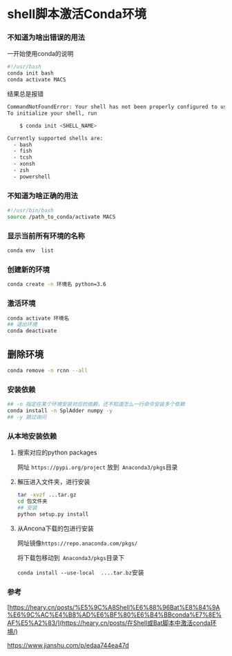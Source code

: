 # shell脚本激活Conda环境

### 不知道为啥出错误的用法

一开始使用conda的说明

```bash
#!/usr/bash
conda init bash
conda activate MACS
```

结果总是报错

```bash
CommandNotFoundError: Your shell has not been properly configured to use 'conda activate'.
To initialize your shell, run

    $ conda init <SHELL_NAME>

Currently supported shells are:
  - bash
  - fish
  - tcsh
  - xonsh
  - zsh
  - powershell
```



### 不知道为啥正确的用法

```bash
#!/usr/bin/bash
source /path_to_conda/activate MACS
```

### 显示当前所有环境的名称

```bash
conda env  list
```

### 创建新的环境

```bash
conda create -n 环境名 python=3.6
```

### 激活环境

```bash
conda activate 环境名
## 退出环境
conda deactivate 
```

## 删除环境

```bash
conda remove -n rcnn --all
```

### 安装依赖

```bash
## -n 指定在某个环境安装对应的依赖，还不知道怎么一行命令安装多个依赖
conda install -n SplAdder numpy -y
## -y 跳过询问
```



### 从本地安装依赖

1. 搜索对应的python packages

   网址 ` https://pypi.org/project ` 放到`  Anaconda3/pkgs `目录

2. 解压进入文件夹，进行安装

   ```bash
   tar -xvzf ...tar.gz
   cd 包文件夹
   ## 安装
   python setup.py install
   ```

3. 从Ancona下载的包进行安装

   网址镜像` https://repo.anaconda.com/pkgs/ `

   将下载包移动到`  Anaconda3/pkgs `目录下

   `conda install --use-local  ....tar.bz`安装







### 参考

[https://heary.cn/posts/%E5%9C%A8Shell%E6%88%96Bat%E8%84%9A%E6%9C%AC%E4%B8%AD%E6%BF%80%E6%B4%BBconda%E7%8E%AF%E5%A2%83/](https://heary.cn/posts/在Shell或Bat脚本中激活conda环境/)

 https://www.jianshu.com/p/edaa744ea47d 